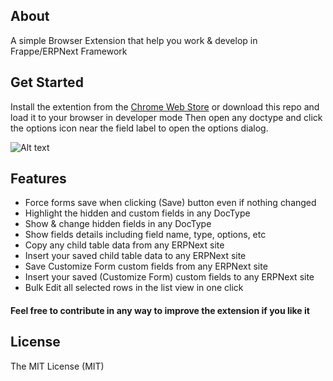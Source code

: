 ## About
A simple Browser Extension that help you work & develop in Frappe/ERPNext Framework

## Get Started
 Install the extention from the [Chrome Web Store](https://chrome.google.com/webstore/detail/frappe-development-utils/mfpfeokebfgddkaemagjigbjkmohmpab) 
 or download this repo and load it to your browser in developer mode Then open any doctype and click the options icon near the field label to open the options dialog.
 

![Alt text](https://iili.io/sBSpwB.md.jpg "Preview")

## Features

- Force forms save when clicking (Save) button even if nothing changed
- Highlight the hidden and custom fields in any DocType
- Show & change hidden fields in any DocType
- Show fields details including field name, type, options, etc
- Copy any child table data from any ERPNext site
- Insert your saved child table data to any ERPNext site
- Save Customize Form custom fields from any ERPNext site
- Insert your saved (Customize Form) custom fields to any ERPNext site
- Bulk Edit all selected rows in the list view in one click

#### Feel free to contribute in any way to improve the extension if you like it

## License

The MIT License (MIT)